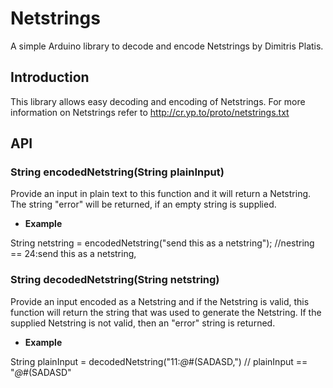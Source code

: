# Netstrings
A simple Arduino library to decode and encode Netstrings by Dimitris Platis.

## Introduction
This library allows easy decoding and encoding of Netstrings. For more information on Netstrings refer to http://cr.yp.to/proto/netstrings.txt

## API
### String encodedNetstring(String plainInput)
Provide an input in plain text to this function and it will return a Netstring. The string "error" will be returned, if an empty string is supplied.
* **Example**

String netstring = encodedNetstring("send this as a netstring");
//nestring == 24:send this as a netstring,

### String decodedNetstring(String netstring)
Provide an input encoded as a Netstring and if the Netstring is valid, this function will return the string that was used to generate the Netstring. If the supplied Netstring is not valid, then an "error" string is returned.

* **Example**

String plainInput = decodedNetstring("11:*@*#(SADASD,")
// plainInput == "*@*#(SADASD"